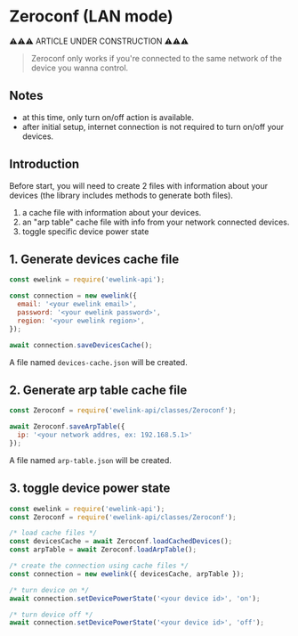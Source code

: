 # Zeroconf (LAN mode)

⚠️⚠️⚠️ ARTICLE UNDER CONSTRUCTION ⚠️⚠️⚠️

> Zeroconf only works if you're connected to the same network of the device you wanna control.


## Notes
* at this time, only turn on/off action is available.
* after initial setup, internet connection is not required to turn on/off your devices.


## Introduction
Before start, you will need to create 2 files with information about your devices (the library includes methods to generate both files).
1. a cache file with information about your devices.
2. an "arp table" cache file with info from your network connected devices.
3. toggle specific device power state


## 1. Generate devices cache file

```js
const ewelink = require('ewelink-api');

const connection = new ewelink({
  email: '<your ewelink email>',
  password: '<your ewelink password>',
  region: '<your ewelink region>',
});

await connection.saveDevicesCache();
```

A file named `devices-cache.json` will be created.


## 2. Generate arp table cache file

```js
const Zeroconf = require('ewelink-api/classes/Zeroconf');

await Zeroconf.saveArpTable({
  ip: '<your network addres, ex: 192.168.5.1>'
});
```

A file named `arp-table.json` will be created.


## 3. toggle device power state

```js
const ewelink = require('ewelink-api');
const Zeroconf = require('ewelink-api/classes/Zeroconf');

/* load cache files */
const devicesCache = await Zeroconf.loadCachedDevices();
const arpTable = await Zeroconf.loadArpTable();

/* create the connection using cache files */
const connection = new ewelink({ devicesCache, arpTable });

/* turn device on */
await connection.setDevicePowerState('<your device id>', 'on');

/* turn device off */
await connection.setDevicePowerState('<your device id>', 'off');
```